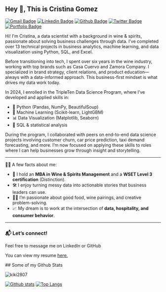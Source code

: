 ## Hey 👋, This is Cristina Gomez
[![Gmail Badge](https://img.shields.io/badge/-cristygomez.28@gmail.com-c14438?style=flat&logo=Gmail&logoColor=white&link=mailto:cristygomez.28@gmail.com)](mailto:cristygomez.28@gmail.com) 
[![Linkedin Badge](https://img.shields.io/badge/-cristinagomezc-0072b1?style=flat&logo=Linkedin&logoColor=white&link=https://www.linkedin.com/in/cristina-gomezc/)](https://www.linkedin.com/in/cristina-gomezc/) [![Github Badge](https://img.shields.io/badge/-kiki2807-grey?style=flat&logo=github&logoColor=white&link=https://github.com/kiki2807/)](https://www.github.com/kiki2807/) [![Twitter Badge](https://img.shields.io/badge/-cristygomez.28@gmail.com-00acee?style=flat&logo=twitter&logoColor=white&link=https://twitter.com/cristygomez.28@gmail.com/)](https://www.twitter.com/cristygomez.28@gmail.com/) [![Portfolio Badge](https://img.shields.io/badge/portfolio-web-blue?style=flat&link=https://github.com/kiki2807/Data_projects_TripleTen/)](https://github.com/kiki2807/Data_projects_TripleTen/) <p align='left'>
Hi! I'm Cristina, a data scientist with a background in wine & spirits, passionate about solving business challenges through data. I’ve completed over 13 technical projects in business analytics, machine learning, and data visualization using Python, SQL, and Excel.

Before transitioning into tech, I spent over six years in the wine industry, working with top brands such as Casa Cuervo and Zamora Company. I specialized in brand strategy, client relations, and product education—always with a data-informed approach. This business-first mindset is what drives my data work today.

In 2024, I enrolled in the TripleTen Data Science Program, where I’ve developed and applied skills in:
- 🐍 Python (Pandas, NumPy, BeautifulSoup)
- 🧠 Machine Learning (Scikit-learn, LightGBM)
- 📊 Data Visualization (Matplotlib, Seaborn)
- 🧮 SQL & statistical analysis

During the program, I collaborated with peers on end-to-end data science projects involving customer churn, car price prediction, taxi demand forecasting, and more. I’m now focused on applying these skills to roles where I can help businesses grow through insight and storytelling.

---

👩‍💻 A few facts about me:
- 🍷 I hold an **MBA in Wine & Spirits Management** and a **WSET Level 3 certification** (Distinction).
- 🛠 I enjoy turning messy data into actionable stories that business leaders can use.
- 👩‍🍳 I’m passionate about good food, wine pairings, and creative problem-solving.
- 📈 My dream is to work at the intersection of **data, hospitality, and consumer behavior**.

---

### 📬 Let’s connect!
Feel free to message me on LinkedIn or GitHub

</p><p align='left'> You can view my resume <a href='https://docs.google.com/document/d/19bepH0nneOxW1GLNvoH8tP0lEg31VJxj7D480ZUcVIo/edit?tab=t.0#heading=h.5x0d5h95i329 ' target=_blank><u>here</u>.</a></p>
## Some of my Github Stats
<p align=left> <img src=https://komarev.com/ghpvc/?username=kiki2807 alt=kiki2807 /> </p>

[![Github stats](https://github-readme-stats.vercel.app/api?username=kiki2807&show_icons=true&include_all_commits=true)](https://github.com/kiki2807/github-readme-stats)
[![Top Langs](https://github-readme-stats.vercel.app/api/top-langs/?username=kiki2807&layout=compact)](https://github.com/kiki2807/github-readme-stats)
